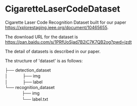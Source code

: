 # CigaretteLaserCodeDataset

Cigarette Laser Code Recognition Dataset built for our paper https://xplorestaging.ieee.org/document/10465655.

The download URL for the dataset is https://pan.baidu.com/s/1PRfUoSjad7B2iC7K7QB2og?pwd=jzdt 

The detail of datasets is described in our paper.

The structure of 'dataset' is as follows:

├── detection_dataset                         
│ 　　　 ├── img         
│ 　　　 ├── label                                                              
└── recognition_dataset                                                                                                                     
　　　　├── img                                                  
　　　　└── label.txt                                   

